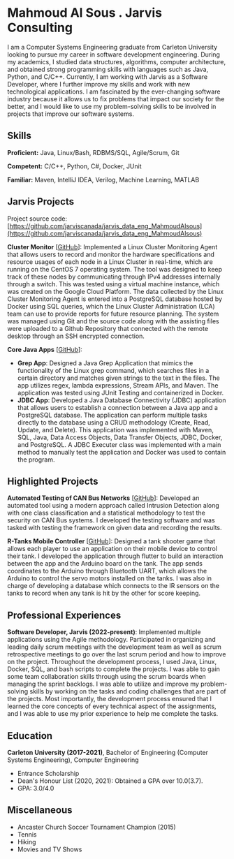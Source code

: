 # Mahmoud Al Sous . Jarvis Consulting

I am a Computer Systems Engineering graduate from Carleton University looking to pursue my career in software development engineering. During my academics, I studied data structures, algorithms, computer architecture, and obtained strong programming skills with languages such as Java, Python, and C/C++. Currently, I am working with Jarvis as a Software Developer, where I further improve my skills and work with new technological applications. I am fascinated by the ever-changing software industry because it allows us to fix problems that impact our society for the better, and I would like to use my problem-solving skills to be involved in projects that improve our software systems.

## Skills

**Proficient:** Java, Linux/Bash, RDBMS/SQL, Agile/Scrum, Git

**Competent:** C/C++, Python, C#, Docker, JUnit

**Familiar:** Maven, IntelliJ IDEA, Verilog, Machine Learning, MATLAB

## Jarvis Projects

Project source code: [https://github.com/jarviscanada/jarvis_data_eng_MahmoudAlsous](https://github.com/jarviscanada/jarvis_data_eng_MahmoudAlsous)


**Cluster Monitor** [[GitHub](https://github.com/jarviscanada/jarvis_data_eng_MahmoudAlsous/tree/master/linux_sql)]: Implemented a Linux Cluster Monitoring Agent that allows users to record and monitor the hardware specifications and resource usages of each node in a Linux Cluster in real-time, which are running on the CentOS 7 operating system. The tool was designed to keep track of these nodes by communicating through IPv4 addresses internally through a switch. This was tested using a virtual machine instance, which was created on the Google Cloud Platform. The data collected by the Linux Cluster Monitoring Agent is entered into a PostgreSQL database hosted by Docker using SQL queries, which the Linux Cluster Administration (LCA) team can use to provide reports for future resource planning. The system was managed using Git and the source code along with the assisting files were uploaded to a Github Repository that connected with the remote desktop through an SSH encrypted connection.

**Core Java Apps** [[GitHub](https://github.com/jarviscanada/jarvis_data_eng_MahmoudAlsous/tree/master/core_java)]:
      
  - **Grep App**: Designed a Java Grep Application that mimics the functionality of the Linux grep command, which searches files in a certain directory and matches given strings to the text in the files. The app utilizes regex, lambda expressions, Stream APIs, and Maven. The application was tested using JUnit Testing and containerized in Docker.
  - **JDBC App**: Developed a Java Database Connectivity (JDBC) application that allows users to establish a connection between a Java app and a PostgreSQL database. The application can perform multiple tasks directly to the database using a CRUD methodology (Create, Read, Update, and Delete). This application was implemented with Maven, SQL, Java, Data Access Objects, Data Transfer Objects, JDBC, Docker, and PostgreSQL. A JDBC Executer class was implemented with a main method to manually test the application and Docker was used to contain the program.


## Highlighted Projects
**Automated Testing of CAN Bus Networks** [[GitHub](https://github.com/Mahmoud-hub/4th-Year-Project)]: Developed an automated tool using a modern approach called Intrusion Detection along with one class classification and a statistical methodology to test the security on CAN Bus systems. I developed the testing software and was tasked with testing the framework on given data and recording the results.

**R-Tanks Mobile Controller** [[GitHub](https://github.com/Mahmoud-hub/SYSC-3010-RTanks-Project)]: Designed a tank shooter game that allows each player to use an application on their mobile device to control their tank. I developed the application through flutter to build an interaction between the app and the Arduino board on the tank. The app sends coordinates to the Arduino through Bluetooth UART, which allows the Arduino to control the servo motors installed on the tanks. I was also in charge of developing a database which connects to the IR sensors on the tanks to record when any tank is hit by the other for score keeping.


## Professional Experiences

**Software Developer, Jarvis (2022-present)**: Implemented multiple applications using the Agile methodology. Participated in organizing and leading daily scrum meetings with the development team as well as scrum retrospective meetings to go over the last scrum period and how to improve on the project. Throughout the development process, I used Java, Linux, Docker, SQL, and bash scripts to complete the projects. I was able to gain some team collaboration skills through using the scrum boards when managing the sprint backlogs. I was able to utilize and improve my problem-solving skills by working on the tasks and coding challenges that are part of the projects. Most importantly, the development process ensured that I learned the core concepts of every technical aspect of the assignments, and I was able to use my prior experience to help me complete the tasks.


## Education
**Carleton University (2017-2021)**, Bachelor of Engineering (Computer Systems Engineering), Computer Engineering
- Entrance Scholarship
- Dean's Honour List (2020, 2021): Obtained a GPA over 10.0(3.7).
- GPA: 3.0/4.0


## Miscellaneous
- Ancaster Church Soccer Tournament Champion (2015)
- Tennis
- Hiking
- Movies and TV Shows